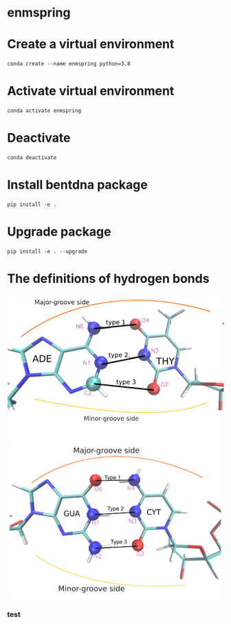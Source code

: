 # enmspring

# Create a virtual environment
`conda create --name enmspring python=3.8`

# Activate virtual environment
`conda activate enmspring`

# Deactivate
`conda deactivate`

# Install bentdna package
`pip install -e .`

# Upgrade package
`pip install -e . --upgrade`

# The definitions of hydrogen bonds
<img src="./pictures/AT_hbonds_modify.png" >
<img src="./pictures/GC_hbonds_modify.png" >

### test